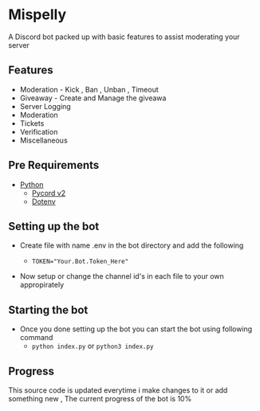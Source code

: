 Mispelly
========

A Discord bot packed up with basic features to assist moderating your server

Features 
-------
 - Moderation - Kick , Ban , Unban , Timeout
 - Giveaway - Create and Manage the giveawa
 - Server Logging
 - Moderation
 - Tickets
 - Verification 
 - Miscellaneous
 
 Pre Requirements 
 -------
 - [Python](https://www.python.org/)
   - [Pycord v2](https://github.com/Pycord-Development/pycord)
   - [Dotenv](https://pypi.org/project/python-dotenv/)
 
 Setting up the bot
 -------
 - Create file with name .env in the bot directory and add the following 
      - `TOKEN="Your.Bot.Token_Here"`
 
 - Now setup or change the channel id's in each file to your own appropirately
 
Starting the bot
---------------- 
- Once you done setting up the bot you can start the bot using following command
   - `python index.py` or `python3 index.py`

Progress
---------------
This source code is updated everytime i make changes to it or add something new , The current progress of the bot is 10%
